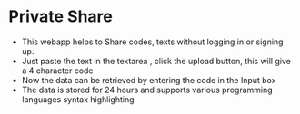 # Private Share
- This webapp helps to Share codes, texts without logging in or signing up.
- Just paste the text in the textarea , click the upload button, this will give a 4 character code
- Now the data can be retrieved by entering the code in the Input box
- The data is stored for 24 hours and supports various programming languages syntax highlighting
